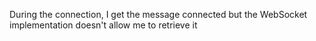 

During the connection, I get the message connected but the WebSocket implementation doesn't allow me to retrieve it
